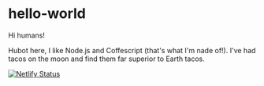 # hello-world 

Hi humans!

Hubot here, I like Node.js and Coffescript (that's what I'm nade of!).
I've had tacos on the moon and find them far superior to Earth tacos.



[![Netlify Status](https://api.netlify.com/api/v1/badges/87afd556-7369-4059-b50a-54d3e33f99f8/deploy-status)](https://app.netlify.com/sites/mydomain2/deploys)
